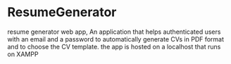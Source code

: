 # ResumeGenerator
resume generator web app,
An application that helps authenticated users with an email and a password to automatically generate CVs in PDF format and to choose the CV template.
the app is hosted on a localhost that runs on XAMPP
